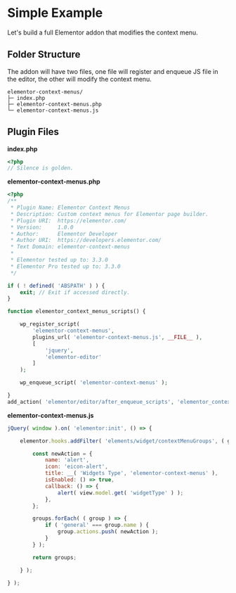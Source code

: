 # Simple Example

Let's build a full Elementor addon that modifies the context menu.

## Folder Structure

The addon will have two files, one file will register and enqueue JS file in the editor, the other will modify the context menu.

```
elementor-context-menus/
├─ index.php
├─ elementor-context-menus.php
└─ elementor-context-menus.js
```

## Plugin Files

**index.php**

```php
<?php
// Silence is golden.
```

**elementor-context-menus.php**

```php
<?php
/**
 * Plugin Name: Elementor Context Menus
 * Description: Custom context menus for Elementor page builder.
 * Plugin URI:  https://elementor.com/
 * Version:     1.0.0
 * Author:      Elementor Developer
 * Author URI:  https://developers.elementor.com/
 * Text Domain: elementor-context-menus
 *
 * Elementor tested up to: 3.3.0
 * Elementor Pro tested up to: 3.3.0
 */

if ( ! defined( 'ABSPATH' ) ) {
	exit; // Exit if accessed directly.
}

function elementor_context_menus_scripts() {

	wp_register_script(
		'elementor-context-menus',
		plugins_url( 'elementor-context-menus.js', __FILE__ ),
		[
			'jquery',
			'elementor-editor'
		]
	);

	wp_enqueue_script( 'elementor-context-menus' );

}
add_action( 'elementor/editor/after_enqueue_scripts', 'elementor_context_menus_scripts' );
```

**elementor-context-menus.js**

```js
jQuery( window ).on( 'elementor:init', () => {

	elementor.hooks.addFilter( 'elements/widget/contextMenuGroups', ( groups, view ) => {

		const newAction = {
			name: 'alert',
			icon: 'eicon-alert',
			title: __( 'Widgets Type', 'elementor-context-menus' ),
			isEnabled: () => true,
			callback: () => {
				alert( view.model.get( 'widgetType' ) );
			},
		};

		groups.forEach( ( group ) => {
			if ( 'general' === group.name ) {
				group.actions.push( newAction );
			}
		} );

		return groups;

	} );

} );
```

